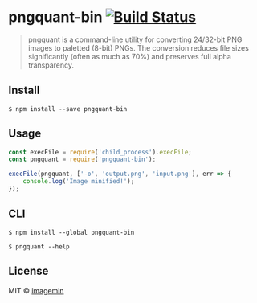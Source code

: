 # pngquant-bin [![Build Status](https://travis-ci.org/imagemin/pngquant-bin.svg?branch=master)](https://travis-ci.org/imagemin/pngquant-bin)

> pngquant is a command-line utility for converting 24/32-bit PNG images to paletted (8-bit) PNGs. The conversion reduces file sizes significantly (often as much as 70%) and preserves full alpha transparency.


## Install

```
$ npm install --save pngquant-bin
```


## Usage

```js
const execFile = require('child_process').execFile;
const pngquant = require('pngquant-bin');

execFile(pngquant, ['-o', 'output.png', 'input.png'], err => {
	console.log('Image minified!');
});
```


## CLI

```
$ npm install --global pngquant-bin
```

```
$ pngquant --help
```


## License

MIT © [imagemin](https://github.com/imagemin)
